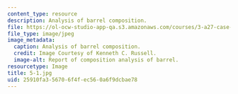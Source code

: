 ```yaml
---
content_type: resource
description: Analysis of barrel composition.
file: https://ol-ocw-studio-app-qa.s3.amazonaws.com/courses/3-a27-case-studies-in-forensic-metallurgy-fall-2007/25910fa356706f4fec560a6f9dcbae78_5-1.jpg
file_type: image/jpeg
image_metadata:
  caption: Analysis of barrel composition.
  credit: Image Courtesy of Kenneth C. Russell.
  image-alt: Report of composition analysis of barrel.
resourcetype: Image
title: 5-1.jpg
uid: 25910fa3-5670-6f4f-ec56-0a6f9dcbae78
---
```


